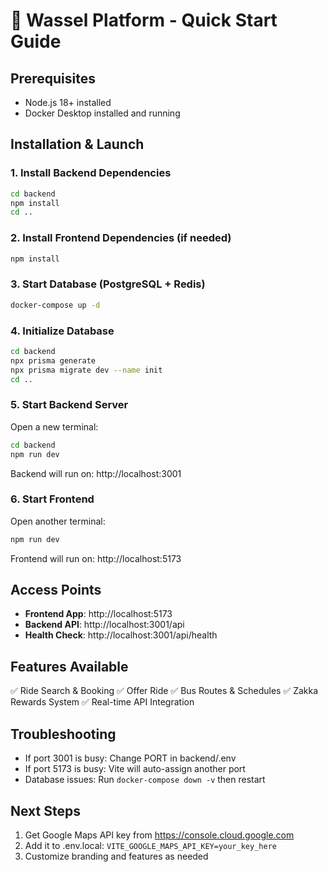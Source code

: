 # 🚀 Wassel Platform - Quick Start Guide

## Prerequisites
- Node.js 18+ installed
- Docker Desktop installed and running

## Installation & Launch

### 1. Install Backend Dependencies
```bash
cd backend
npm install
cd ..
```

### 2. Install Frontend Dependencies (if needed)
```bash
npm install
```

### 3. Start Database (PostgreSQL + Redis)
```bash
docker-compose up -d
```

### 4. Initialize Database
```bash
cd backend
npx prisma generate
npx prisma migrate dev --name init
cd ..
```

### 5. Start Backend Server
Open a new terminal:
```bash
cd backend
npm run dev
```
Backend will run on: http://localhost:3001

### 6. Start Frontend
Open another terminal:
```bash
npm run dev
```
Frontend will run on: http://localhost:5173

## Access Points
- **Frontend App**: http://localhost:5173
- **Backend API**: http://localhost:3001/api
- **Health Check**: http://localhost:3001/api/health

## Features Available
✅ Ride Search & Booking
✅ Offer Ride
✅ Bus Routes & Schedules
✅ Zakka Rewards System
✅ Real-time API Integration

## Troubleshooting
- If port 3001 is busy: Change PORT in backend/.env
- If port 5173 is busy: Vite will auto-assign another port
- Database issues: Run `docker-compose down -v` then restart

## Next Steps
1. Get Google Maps API key from https://console.cloud.google.com
2. Add it to .env.local: `VITE_GOOGLE_MAPS_API_KEY=your_key_here`
3. Customize branding and features as needed
